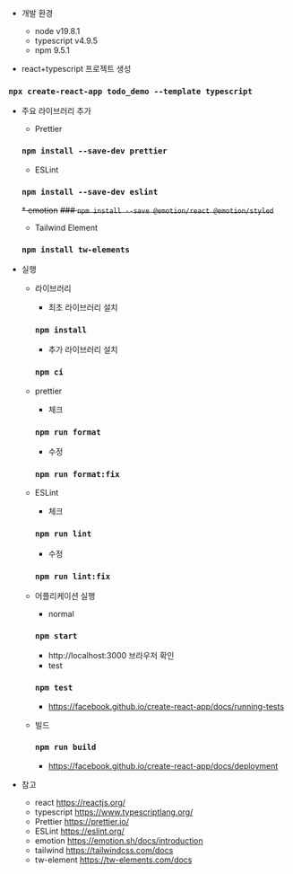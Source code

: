 * 개발 환경
    * node v19.8.1
    * typescript v4.9.5
    * npm 9.5.1


* react+typescript 프로젝트 생성
### `npx create-react-app todo_demo --template typescript`


* 주요 라이브러리 추가
    * Prettier
    ### `npm install --save-dev prettier`

    * ESLint
    ### `npm install --save-dev eslint`

    ~~* emotion~~
    ~~### `npm install --save @emotion/react @emotion/styled`~~

    * Tailwind Element
    ### `npm install tw-elements`


* 실행
    * 라이브러리
        * 최초 라이브러리 설치
        ### `npm install`
        * 추가 라이브러리 설치
        ### `npm ci`

    * prettier
        * 체크
        ### `npm run format`
        * 수정
        ### `npm run format:fix`

    * ESLint
        * 체크
        ### `npm run lint`
        * 수정
        ### `npm run lint:fix`

    * 어플리케이션 실행
        * normal
        ### `npm start`
        * http://localhost:3000 브라우저 확인
        * test
        ### `npm test`
        * https://facebook.github.io/create-react-app/docs/running-tests
        
    
    * 빌드
        ### `npm run build`
        * https://facebook.github.io/create-react-app/docs/deployment


* 참고
    * react https://reactjs.org/
    * typescript https://www.typescriptlang.org/
    * Prettier https://prettier.io/
    * ESLint https://eslint.org/
    * emotion https://emotion.sh/docs/introduction
    * tailwind https://tailwindcss.com/docs
    * tw-element https://tw-elements.com/docs
